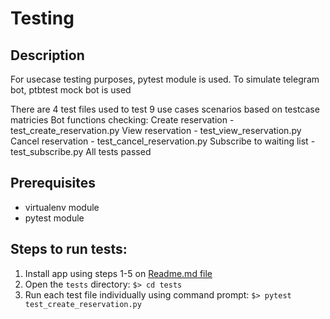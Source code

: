 # Testing

## Description
For usecase testing purposes, pytest module is used. 
To simulate telegram bot, ptbtest mock bot is used

There are 4 test files used to test 9 use cases scenarios based on testcase matricies
Bot functions checking:
Create reservation - test_create_reservation.py
View reservation - test_view_reservation.py
Cancel reservation - test_cancel_reservation.py
Subscribe to waiting list - test_subscribe.py
All tests passed

## Prerequisites
- virtualenv module
- pytest module

## Steps to run tests:
1. Install app using steps 1-5 on [Readme.md file](https://github.com/gbrigens/BBQReserver#steps)
2. Open the `tests` directory:
`$> cd tests`
3. Run each test file individually using command prompt:
`$> pytest test_create_reservation.py`
